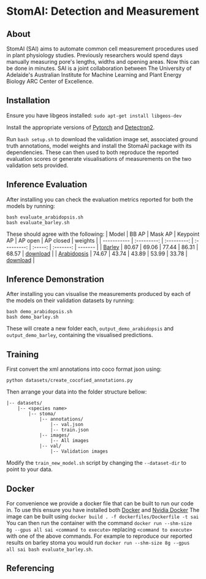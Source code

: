 # StomAI: Detection and Measurement
## About
StomAI (SAI) aims to automate common cell measurement procedures used in plant physiology studies. Previously researchers would spend days manually measuring pore's lengths, widths and opening areas. Now this can be done in minutes. SAI is a joint collaboration between The University of Adelaide's Australian Institute for Machine Learning and Plant Energy Biology ARC Center of Excellence.

## Installation
Ensure you have libgeos installed: `sudo apt-get install libgeos-dev`

Install the appropriate versions of [Pytorch](https://pytorch.org/get-started/locally/) and [Detectron2](https://detectron2.readthedocs.io/en/latest/tutorials/install.html).

Run `bash setup.sh` to download the validation image set, associated ground truth annotations, model weights and install the StomaAI package with its dependencies.
These can then used to both reproduce the reported evaluation scores or generate visualisations of measurements on the two validation sets provided.

## Inference Evaluation
After installing you can check the evaluation metrics reported for both the models by running:
```
bash evaluate_arabidopsis.sh
bash evaluate_barley.sh
```
These should agree with the following:
| Model       | BB AP | Mask AP | Keypoint AP | AP open | AP closed | weights |
| ----------- | :---------: | :---------: | :---------: | :-----: | :-------: | ------- |
| [Barley](configs/mask_rcnn_barley.yaml) | 80.67 | 69.06 | 77.44 | 86.31 | 68.57 | [download](https://cloudstor.aarnet.edu.au/plus/s/KWFjWBLlE18n9M9) |
| [Arabidopsis](configs/mask_rcnn_arabidopsis.yaml)  | 74.67 |   43.74  |  43.89   | 53.99 | 33.78 | [download](https://cloudstor.aarnet.edu.au/plus/s/iLB4PwuKqjbdSWg) |

## Inference Demonstration
After installing you can visualise the measurements produced by each of the models on their validation datasets by running:
```
bash demo_arabidopsis.sh
bash demo_barley.sh
```
These will create a new folder each, `output_demo_arabidopsis` and `output_demo_barley`, containing the visualised predictions.

## Training
First convert the xml annotations into coco format json using:
```
python datasets/create_cocofied_annotations.py
```
Then arrange your data into the folder structure bellow:
```
|-- datasets/
    |-- <species name>
        |-- stoma/
            |-- annotations/
                |-- val.json
                |-- train.json
            |-- images/
                |-- All images
            |-- val/
                |-- Validation images
```
Modify the `train_new_model.sh` script by changing the `--dataset-dir` to point to your data.

## Docker
For convenience we provide a docker file that can be built to run our code in.
To use this ensure you have installed both [Docker]() and [Nvidia Docker]()
The image can be built using `docker build . -f dockerfiles/Dockerfile -t sai`
You can then run the container with the command `docker run --shm-size 8g --gpus all sai <command to execute>` replacing `<command to execute>` with one of the above commands. For example to reproduce our reported results on barley stoma you would run `docker run --shm-size 8g --gpus all sai bash evaluate_barley.sh`.

## Referencing
